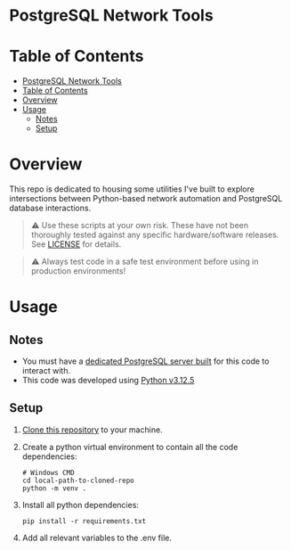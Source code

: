# PostgreSQL Network Tools

# Table of Contents 
- [PostgreSQL Network Tools](#postgresql-network-tools)
- [Table of Contents](#table-of-contents)
- [Overview](#overview)
- [Usage](#usage)
  - [Notes](#notes)
  - [Setup](#setup)

# Overview
This repo is dedicated to housing some utilities I've built to explore intersections between Python-based network automation and PostgreSQL database interactions.

> :warning: Use these scripts at your own risk. These have not been thoroughly tested against any specific hardware/software releases. See [LICENSE](./LICENSE) for details.

> :warning: Always test code in a safe test environment before using in production environments!

# Usage

## Notes
- You must have a [dedicated PostgreSQL server built](https://www.postgresql.org/docs/16/tutorial-install.html) for this code to interact with. 
- This code was developed using [Python v3.12.5](https://www.python.org/downloads/release/python-3125/)

## Setup

1. [Clone this repository](https://github.com/git-guides/git-clone) to your machine.
   
2. Create a python virtual environment to contain all the code dependencies:

    ```
    # Windows CMD
    cd local-path-to-cloned-repo
    python -m venv .
    ```

3. Install all python dependencies:
   ```
   pip install -r requirements.txt
   ```

4. Add all relevant variables to the .env file.